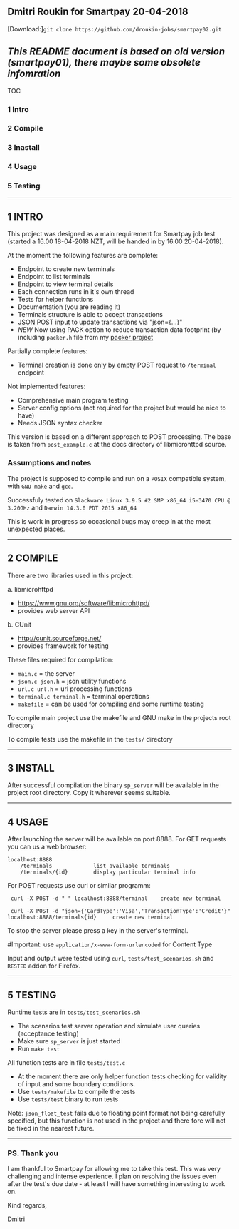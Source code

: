 ## Dmitri Roukin for Smartpay 20-04-2018

[Download:]`git clone https://github.com/droukin-jobs/smartpay02.git`

## *This README document is based on old version (smartpay01), there maybe some obsolete infomration*

TOC

### 1 Intro
### 2 Compile
### 3 Inastall
### 4 Usage
### 5 Testing

---

## 1 INTRO

This project was designed as a main requirement for Smartpay job test (started a 16.00 18-04-2018 NZT, will be handed in by 16.00 20-04-2018). 

At the moment the following features are complete:
 - Endpoint to create new terminals
 - Endpoint to list terminals
 - Endpoint to view terminal details
 - Each connection runs in it's own thread
 - Tests for helper functions
 - Documentation (you are reading it)
 - Terminals structure is able to accept transactions
 - JSON POST input to update transactions via "json={...}"
 - *NEW* Now using PACK option to reduce transaction data footprint (by including `packer.h` file from my [packer project](https://github.com/droukin-jobs/packer)


Partially complete features:
 - Terminal creation is done only by empty POST request to `/terminal` endpoint

Not implemented features:
 - Comprehensive main program testing
 - Server config options (not required for the project but would be nice to have)
 - Needs JSON syntax checker

This version is based on a different approach to POST processing. The base is taken from `post_example.c` at the docs directory of libmicrohttpd source.


### Assumptions and notes

The project is supposed to compile and run on a `POSIX` compatible system, with `GNU make` and `gcc`. 

Successfuly tested on `Slackware Linux 3.9.5 #2 SMP x86_64 i5-3470 CPU @ 3.20GHz` and `Darwin 14.3.0 PDT 2015 x86_64`

This is work in progress so occasional bugs may creep in at the most unexpected places.

---
## 2 COMPILE

There are two libraries used in this project:
 
 a. libmicrohttpd 
  - https://www.gnu.org/software/libmicrohttpd/
  - provides web server API
 
 b. CUnit
  - http://cunit.sourceforge.net/
  - provides framework for testing

These files required for compilation:

 - `main.c` 			= the server
 - `json.c json.h` 		= json utility functions
 - `url.c url.h` 		= url processing functions
 - `terminal.c terminal.h` = terminal operations 
 - `makefile` 			= can be used for compiling and some runtime testing

To compile main project use the makefile and GNU make in the projects root directory

To compile tests use the makefile in the `tests/` directory

---
## 3 INSTALL

After successful compilation the  binary `sp_server` will be available in the project root directory. Copy it wherever seems suitable.

---
## 4 USAGE

After launching the server will be available on port 8888. For GET requests you can us a web browser:
 ```
 localhost:8888
     /terminals 			list available terminals
     /terminals/{id} 		display particular terminal info
 ```
For POST requests use curl or similar programm:
```
 curl -X POST -d " " localhost:8888/terminal 	create new terminal
```
```
 curl -X POST -d "json={'CardType':'Visa','TransactionType':'Credit'}" localhost:8888/terminals{id} 	create new terminal
```

To stop the server please press a key in the server's terminal. 

#Important: use `application/x-www-form-urlencoded` for Content Type

Input and output were tested using `curl`, `tests/test_scenarios.sh`  and `RESTED` addon for Firefox.

---
## 5 TESTING

Runtime tests are in `tests/test_scenarios.sh`
 - The scenarios test server operation and simulate user queries (acceptance testing)
 - Make sure `sp_server` is just started
 - Run `make test`

All function tests are in file `tests/test.c`
- At the moment there are only helper function tests checking for validity of input and some boundary conditions.
- Use `tests/makefile` to compile the tests
- Use `tests/test` binary to run tests

Note: `json_float_test` fails due to floating point format not being carefully specified, but this function is not used in the project and there fore will not be fixed in the nearest future.

---
### PS. Thank you

I am thankful to Smartpay for allowing me to take this test. This was very challenging and intense experience. I plan on resolving the issues even after the test's due date - at least I will have something interesting to work on.

Kind regards,

Dmitri
